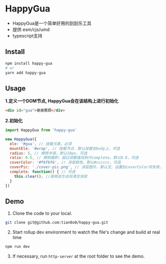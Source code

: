 # HappyGua
- HappyGua是一个简单好用的刮刮乐工具
- 提供 esm/cjs/umd
- typescript支持
## Install
```sh
npm install happy-gua
# or
yarn add happy-gua
```
## Usage
**1.定义一个DOM节点, HappyGua会在该结构上进行初始化**
```html
<div id="gua">谢谢惠顾</div>
```
**2.初始化**
```js
import HappyGua from 'happy-gua'

new HappyGua({
  ele: '#gua', // 挂载元素，必须
  mountEle: '#wrap', // 挂载节点，默认挂载在body上，可选
  radius: 5, // 擦除半径，默认10px，可选
  ratio: 0.5, // 擦除面积，超过该数值将执行complete，默认0.8，可选
  coverColor: '#f6f6f6', // 涂层颜色，默认#cccccc，可选
  coverPic: './cover-pic.png', // 涂层图片，默认无，设置后coverColor将失效，可选
  complete: function() { // 可选
    this.clear(); //调用该方法将清空涂层
  }
})
```
## Demo
1. Clone the code to your local.
```sh
git clone git@github.com:tian0o0/happy-gua.git
```
2. Start rollup dev environment to watch the file's change and build at real time
```sh
npm run dev
```
3. If necessary, run `http-server` at the root folder to see the demo.
